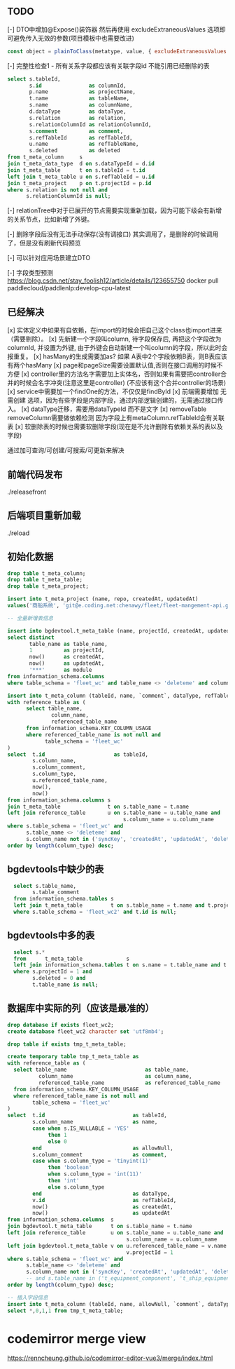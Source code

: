 ## TODO

[-] DTO中增加@Expose()装饰器 然后再使用 excludeExtraneousValues 选项即可避免传入无效的参数(项目模板中也需要改进)
```javascript
const object = plainToClass(metatype, value, { excludeExtraneousValues: true, exposeUnsetFields: false })
```

[-] 完整性检查1 - 所有关系字段都应该有关联字段id  不能引用已经删除的表
```sql
select s.tableId, 
       s.id               as columnId,
       p.name             as projectName,
       t.name             as tableName,
       s.name             as columnName,
       d.dataType         as dataType,
       s.relation         as relation,
       s.relationColumnId as relationColumnId,
       s.comment          as comment,
       s.refTableId       as refTableId,
       u.name             as refTableName,
       s.deleted          as deleted
from t_meta_column     s
join t_meta_data_type  d on s.dataTypeId = d.id
join t_meta_table      t on s.tableId = t.id
left join t_meta_table u on s.refTableId = u.id
join t_meta_project    p on t.projectId = p.id
where s.relation is not null and 
      s.relationColumnId is null;
```

[-] relationTree中对于已展开的节点需要实现重新加载，因为可能下级会有新增的关系节点，比如新增了外键。

[-] 删除字段后没有无法手动保存(没有调接口)
其实调用了，是删除的时候调用了，但是没有刷新代码预览

[-] 可以针对应用场景建立DTO

[-] 字段类型预测
https://blog.csdn.net/stay_foolish12/article/details/123655750
docker pull paddlecloud/paddlenlp:develop-cpu-latest

## 已经解决
[x] 实体定义中如果有自依赖，在import的时候会把自己这个class也import进来（需要剔除）。
[x] 先新建一个字段叫column, 待字段保存后, 再把这个字段改为columnId, 并设置为外键, 由于外键会自动新建一个叫column的字段，所以此时会报重复。
[x] hasMany的生成需要加as? 如果 A表中2个字段依赖B表，则B表应该有两个hasMany
[x] page和pageSize需要设置默认值,否则在接口调用的时候不方便
[x] controller里的方法名字需要加上实体名，否则如果有需要把controller合并的时候会名字冲突(注意这里是controller) (不应该有这个合并controller的场景)
[x] service中需要加一个findOne的方法，不仅仅是findById
[x] 前端需要增加 无需创建 选项，因为有些字段是内部字段，通过内部逻辑创建的，无需通过接口传入。
[x] dataType迁移，需要用dataTypeId 而不是文字
[x] removeTable removeColumn需要做依赖检测  因为字段上有metaColumn.refTableId会有关联表
[x] 软删除表的时候也需要软删除字段(现在是不允许删除有依赖关系的表以及字段)

通过加可查询/可创建/可搜索/可更新来解决

## 前端代码发布
./releasefront

## 后端项目重新加载
./reload
## 初始化数据

```sql
drop table t_meta_column;
drop table t_meta_table;
drop table t_meta_project;

insert into t_meta_project (name, repo, createdAt, updatedAt)
values('商船系统', 'git@e.coding.net:chenawy/fleet/fleet-mangement-api.git', now(), now());

-- 全量新增表信息

insert into bgdevtool.t_meta_table (name, projectId, createdAt, updatedAt, module)
select distinct 
       table_name as table_name, 
       1          as projectId, 
       now()      as createdAt, 
       now()      as updatedAt, 
       '***'      as module
from information_schema.columns 
where table_schema = 'fleet_wc' and table_name <> 'deleteme' and column_name not in ('syncKey', 'createdAt', 'updatedAt', 'deleted');

insert into t_meta_column (tableId, name, `comment`, dataType, refTableName, createdAt, updatedAt)      
with reference_table as (
      select table_name,
              column_name,
              referenced_table_name 
      from information_schema.KEY_COLUMN_USAGE 
      where referenced_table_name is not null and 
            table_schema = 'fleet_wc'
)
select  t.id                      as tableId,
        s.column_name, 
        s.column_comment,
        s.column_type, 
        u.referenced_table_name,              
        now(),
        now()
from information_schema.columns s
join t_meta_table               t on s.table_name = t.name
left join reference_table       u on s.table_name = u.table_name and 
                                     s.column_name = u.column_name
where s.table_schema = 'fleet_wc' and 
      s.table_name <> 'deleteme' and 
      s.column_name not in ('syncKey', 'createdAt', 'updatedAt', 'deleted', 'id')
order by length(column_type) desc;
```


## bgdevtools中缺少的表

```sql
  select s.table_name, 
        s.table_comment
  from information_schema.tables s
  left join t_meta_table         t on s.table_name = t.name and t.projectId = 1
  where s.table_schema = 'fleet_wc2' and t.id is null;
```

## bgdevtools中多的表

```sql
  select s.*
  from      t_meta_table              s
  left join information_schema.tables t on s.name = t.table_name and t.table_schema = 'fleet_wc2'
  where s.projectId = 1 and 
        s.deleted = 0 and 
        t.table_name is null;
```

## 数据库中实际的列（应该是最准的）

```sql
drop database if exists fleet_wc2;
create database fleet_wc2 character set 'utf8mb4';

drop table if exists tmp_t_meta_table;

create temporary table tmp_t_meta_table as
with reference_table as (
  select table_name                         as table_name,
          column_name                       as column_name,
          referenced_table_name             as referenced_table_name
  from information_schema.KEY_COLUMN_USAGE 
  where referenced_table_name is not null and 
        table_schema = 'fleet_wc'
)
select  t.id                            as tableId,
        s.column_name                   as name,
        case when s.IS_NULLABLE = 'YES' 
             then 1 
             else 0 
        end                             as allowNull,
        s.column_comment                as comment,
        case when s.column_type = 'tinyint(1)'
             then 'boolean'
             when s.column_type = 'int(11)'
             then 'int'
             else s.column_type
        end                             as dataType, 
        v.id                            as refTableId,             
        now()                           as createdAt,
        now()                           as updatedAt
from information_schema.columns  s
join bgdevtool.t_meta_table      t on s.table_name = t.name
left join reference_table        u on s.table_name = u.table_name and 
                                      s.column_name = u.column_name
left join bgdevtool.t_meta_table v on u.referenced_table_name = v.name and
                                      v.projectId = 1
where s.table_schema = 'fleet_wc' and 
      s.table_name <> 'deleteme' and 
      s.column_name not in ('syncKey', 'createdAt', 'updatedAt', 'deleted', 'id')
      -- and s.table_name in ('t_equipment_component', 't_ship_equipment', 't_equipment_spareparts')
order by length(column_type) desc;

-- 插入字段信息
insert into t_meta_column (tableId, name, allowNull, `comment`, dataType, refTableId, createdAt, updatedAt, isAutoGen,isEnable,`order`)      
select *,0,1,1 from tmp_t_meta_table;
```

# codemirror merge view
https://renncheung.github.io/codemirror-editor-vue3/merge/index.html
